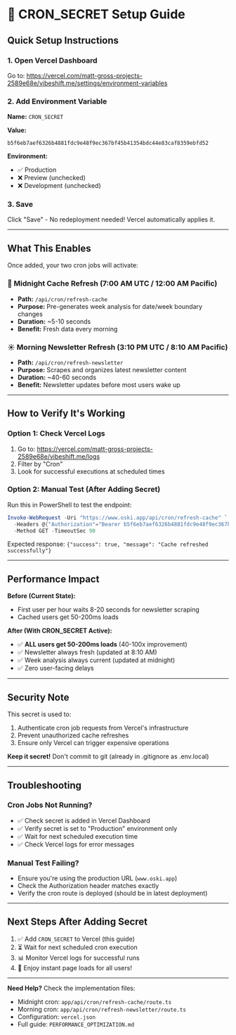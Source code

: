 # 🔐 CRON_SECRET Setup Guide

## Quick Setup Instructions

### 1. Open Vercel Dashboard
Go to: https://vercel.com/matt-gross-projects-2589e68e/vibeshift.me/settings/environment-variables

### 2. Add Environment Variable

**Name:** `CRON_SECRET`

**Value:**
```
b5f6eb7aef6326b4881fdc9e48f9ec367bf45b41354bdc44e83caf8359ebfd52
```

**Environment:** 
- ✅ Production
- ❌ Preview (unchecked)
- ❌ Development (unchecked)

### 3. Save
Click "Save" - No redeployment needed! Vercel automatically applies it.

---

## What This Enables

Once added, your two cron jobs will activate:

### 🌙 Midnight Cache Refresh (7:00 AM UTC / 12:00 AM Pacific)
- **Path:** `/api/cron/refresh-cache`
- **Purpose:** Pre-generates week analysis for date/week boundary changes
- **Duration:** ~5-10 seconds
- **Benefit:** Fresh data every morning

### ☀️ Morning Newsletter Refresh (3:10 PM UTC / 8:10 AM Pacific)
- **Path:** `/api/cron/refresh-newsletter`
- **Purpose:** Scrapes and organizes latest newsletter content
- **Duration:** ~40-60 seconds
- **Benefit:** Newsletter updates before most users wake up

---

## How to Verify It's Working

### Option 1: Check Vercel Logs
1. Go to: https://vercel.com/matt-gross-projects-2589e68e/vibeshift.me/logs
2. Filter by "Cron"
3. Look for successful executions at scheduled times

### Option 2: Manual Test (After Adding Secret)
Run this in PowerShell to test the endpoint:
```powershell
Invoke-WebRequest -Uri "https://www.oski.app/api/cron/refresh-cache" `
  -Headers @{"Authorization"="Bearer b5f6eb7aef6326b4881fdc9e48f9ec367bf45b41354bdc44e83caf8359ebfd52"} `
  -Method GET -TimeoutSec 90
```

Expected response: `{"success": true, "message": "Cache refreshed successfully"}`

---

## Performance Impact

**Before (Current State):**
- First user per hour waits 8-20 seconds for newsletter scraping
- Cached users get 50-200ms loads

**After (With CRON_SECRET Active):**
- ✅ **ALL users get 50-200ms loads** (40-100x improvement)
- ✅ Newsletter always fresh (updated at 8:10 AM)
- ✅ Week analysis always current (updated at midnight)
- ✅ Zero user-facing delays

---

## Security Note

This secret is used to:
1. Authenticate cron job requests from Vercel's infrastructure
2. Prevent unauthorized cache refreshes
3. Ensure only Vercel can trigger expensive operations

**Keep it secret!** Don't commit to git (already in .gitignore as .env.local)

---

## Troubleshooting

### Cron Jobs Not Running?
- ✅ Check secret is added in Vercel Dashboard
- ✅ Verify secret is set to "Production" environment only
- ✅ Wait for next scheduled execution time
- ✅ Check Vercel logs for error messages

### Manual Test Failing?
- Ensure you're using the production URL (`www.oski.app`)
- Check the Authorization header matches exactly
- Verify the cron route is deployed (should be in latest deployment)

---

## Next Steps After Adding Secret

1. ✅ Add `CRON_SECRET` to Vercel (this guide)
2. ⏳ Wait for next scheduled cron execution
3. 📊 Monitor Vercel logs for successful runs
4. 🎉 Enjoy instant page loads for all users!

---

**Need Help?** Check the implementation files:
- Midnight cron: `app/api/cron/refresh-cache/route.ts`
- Morning cron: `app/api/cron/refresh-newsletter/route.ts`
- Configuration: `vercel.json`
- Full guide: `PERFORMANCE_OPTIMIZATION.md`
